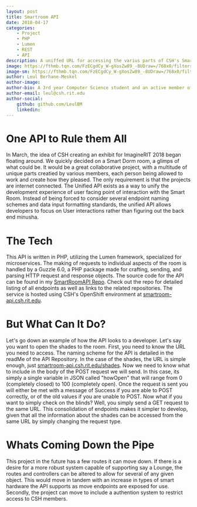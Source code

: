 ```yaml
---
layout: post
title: Smartroom API
date: 2018-04-17
categories:
    - Project
    - PHP
    - Lumen
    - REST
    - API
description: A uniffed URL for accessing the varius parts of CSH's Smart Room Display
image: https://fthmb.tqn.com/FzECgdCy_W-gXosZw89_-8UDraw=/768x0/filters:no_upscale():max_bytes(150000):strip_icc():format(webp)/PHP-code-58d2d5803df78c51623a6ce2.jpg
image-sm: https://fthmb.tqn.com/FzECgdCy_W-gXosZw89_-8UDraw=/768x0/filters:no_upscale():max_bytes(150000):strip_icc():format(webp)/PHP-code-58d2d5803df78c51623a6ce2.jpg
author: Leul Berhane-Meskel
author-image: 
author-bio: A 3rd year Computer Science student and an active member of CSH. A Developing Developer.
author-email: leul@csh.rit.edu
author-social:
    github: github.com/LeulBM
    linkedin: 
---
```

# One API to Rule them All
In March, the idea of CSH creating an exhibit for ImagineRIT 2018 began floating around. We quickly decided on a Smart Dorm room, a glimps of what could be. It would be a great collaborative
 project, with a multitude of unique parts creatied by various members, each person being allowed to work and create how they pleased. The only requirement is that the projects are internet 
connected. The Unified API exists as a way to unify the development experience of user facing point of interaction with the Smart Room. Instead of being forced to consider several endpoint 
naming schemes and data input formatting standards, the unified API allows developers to focus on User interactions rather than figuring out the back end minusha.

# The Tech
This API is written in PHP, utilizing the Lumen framework, specialized for microservices. The making of requests to individual aspects of the room  is handled by a Guzzle 6.0, a PHP package 
made for crafting, sending, and parsing HTTP request and response objects. The source code for the API can be found in my [SmartRoomAPI Repo](https://github.com/LeulBM/SmartRoomAPI). 
Check out the repo for detailed listing of all endpoints as well as links to the related repositories. The service is hosted using CSH's OpenShift environment at 
[smartroom-api.csh.rit.edu](https://smartroom-api.csh.rit.edu).

# But What Can It Do?
Let's go down an example of how the API looks to a developer. Let's say you want to open the shades to the room. First, you need to know the URL you need to access. The naming scheme for the 
API is detailed in the readMe of the API Repository. In the case of the shades, the URL is simple enough, just [smartroom-api.csh.rit.edu/shades](https://smartroom-api.csh.rit.edu/shades). Now we need 
to know what to include in the body of the POST request we will send. In this case, its simply a single variable in JSON called "howOpen" that will range from 0 (completely closed) to 100 (completely
 open). Once the request is sent you will either be met with a message of Success if you are able to POST correctly, or of the old values if you are unable to POST. Now what if you want to 
 simply check on the blinds? Well, you simply send a GET request to the same URL. This consolidation of endpoints makes it simpler to develop, given that all the information about the shades 
 can be accessed from the same URL by simply changing the request type.

# Whats Coming Down the Pipe
This project in the future has a few routes it can move down. If there is a desire for a more robust system capable of supporting say a Lounge, the routes and controllers can be altered to allow for several
of any given object. This would move in tandem with an increase in types of smart hardware the API supports as move endpoints are exposed for use. Secondly, the project can move to include a authention 
system to restrict access to CSH members.
